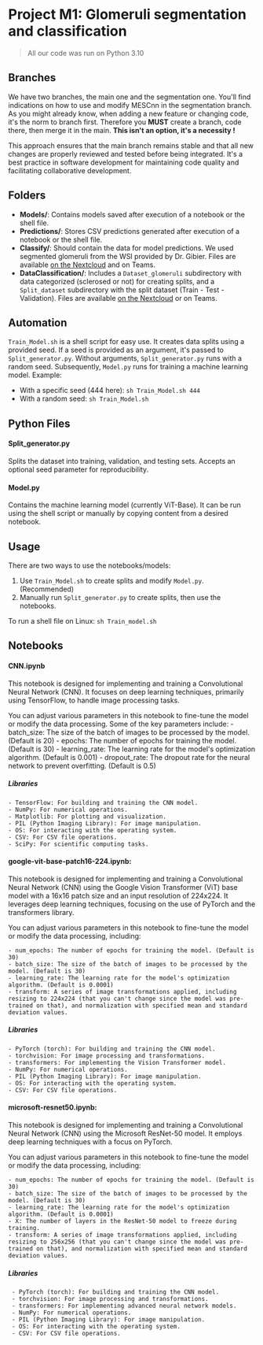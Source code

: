 # Project M1: Glomeruli segmentation and classification

> All our code was run on Python 3.10

## Branches

We have two branches, the main one and the segmentation one. 
You'll find indications on how to use and modify MESCnn in the segmentation branch.
As you might already know, when adding a new feature or changing code, it's the norm to branch first. 
Therefore you __**MUST**__ create a branch, code there, then merge it in the main. **This isn't an option, it's a necessity !**

This approach ensures that the main branch remains stable and that all new changes are properly reviewed and tested before being integrated. It's a best practice in software development for maintaining code quality and facilitating collaborative development.

## Folders

* **Models/**: Contains models saved after execution of a notebook or the shell file.
* **Predictions/**: Stores CSV predictions generated after execution of a notebook or the shell file.
* **Classify/**: Should contain the data for model predictions. We used segmented glomeruli from the WSI provided by Dr. Gibier. Files are available [on the Nextcloud](https://nextcloud.dobial.com/s/YEFbFN3NyFnegiA) and on Teams.
* **DataClassification/**: Includes a `Dataset_glomeruli` subdirectory with data categorized (sclerosed or not) for creating splits, and a `Split_dataset` subdirectory with the split dataset (Train - Test - Validation). Files are available [on the Nextcloud](https://nextcloud.dobial.com/s/qd2QGrw7dZAJw7p) or on Teams.

## Automation

`Train_Model.sh` is a shell script for easy use. It creates data splits using a provided seed. If a seed is provided as an argument, it's passed to `Split_generator.py`. Without arguments, `Split_generator.py` runs with a random seed. Subsequently, `Model.py` runs for training a machine learning model.
Example:

- With a specific seed (444 here): `sh Train_Model.sh 444`
- With a random seed: `sh Train_Model.sh`

## Python Files

#### Split_generator.py

Splits the dataset into training, validation, and testing sets. Accepts an optional seed parameter for reproducibility.

#### Model.py

Contains the machine learning model (currently ViT-Base). It can be run using the shell script or manually by copying content from a desired notebook.

## Usage

There are two ways to use the notebooks/models:

1. Use `Train_Model.sh` to create splits and modify `Model.py`. (Recommended)
2. Manually run `Split_generator.py` to create splits, then use the notebooks.

To run a shell file on Linux: `sh Train_model.sh`

## Notebooks

#### CNN.ipynb

This notebook is designed for implementing and training a Convolutional Neural Network (CNN). It focuses on deep learning techniques, primarily using TensorFlow, to handle image processing tasks.

You can adjust various parameters in this notebook to fine-tune the model or modify the data processing. Some of the key parameters include:
\- batch_size: The size of the batch of images to be processed by the model. (Default is 20)
\- epochs: The number of epochs for training the model. (Default is 30)
\- learning_rate: The learning rate for the model's optimization algorithm. (Default is 0.001)
\- dropout_rate: The dropout rate for the neural network to prevent overfitting. (Default is 0.5)

##### Libraries

```
- TensorFlow: For building and training the CNN model.
- NumPy: For numerical operations.
- Matplotlib: For plotting and visualization.
- PIL (Python Imaging Library): For image manipulation.
- OS: For interacting with the operating system.
- CSV: For CSV file operations.
- SciPy: For scientific computing tasks.
```

#### google-vit-base-patch16-224.ipynb:

This notebook is designed for implementing and training a Convolutional Neural Network (CNN) using the Google Vision Transformer (ViT) base model with a 16x16 patch size and an input resolution of 224x224. It leverages deep learning techniques, focusing on the use of PyTorch and the transformers library.

You can adjust various parameters in this notebook to fine-tune the model or modify the data processing, including:

```
- num_epochs: The number of epochs for training the model. (Default is 30)
- batch_size: The size of the batch of images to be processed by the model. (Default is 30)
- learning_rate: The learning rate for the model's optimization algorithm. (Default is 0.0001)
- transform: A series of image transformations applied, including resizing to 224x224 (that you can't change since the model was pre-trained on that), and normalization with specified mean and standard deviation values.
```

##### Libraries

```
- PyTorch (torch): For building and training the CNN model.
- torchvision: For image processing and transformations.
- transformers: For implementing the Vision Transformer model.
- NumPy: For numerical operations.
- PIL (Python Imaging Library): For image manipulation.
- OS: For interacting with the operating system.
- CSV: For CSV file operations.
```

#### microsoft-resnet50.ipynb:

This notebook is designed for implementing and training a Convolutional Neural Network (CNN) using the Microsoft ResNet-50 model. It employs deep learning techniques with a focus on PyTorch.

You can adjust various parameters in this notebook to fine-tune the model or modify the data processing, including:

```
- num_epochs: The number of epochs for training the model. (Default is 30)
- batch_size: The size of the batch of images to be processed by the model. (Default is 30)
- learning_rate: The learning rate for the model's optimization algorithm. (Default is 0.0001)
- X: The number of layers in the ResNet-50 model to freeze during training.
- transform: A series of image transformations applied, including resizing to 256x256 (that you can't change since the model was pre-trained on that), and normalization with specified mean and standard deviation values.
```

##### Libraries

```
 - PyTorch (torch): For building and training the CNN model.
 - torchvision: For image processing and transformations.
 - transformers: For implementing advanced neural network models.
 - NumPy: For numerical operations.
 - PIL (Python Imaging Library): For image manipulation.
 - OS: For interacting with the operating system.
 - CSV: For CSV file operations.
```
